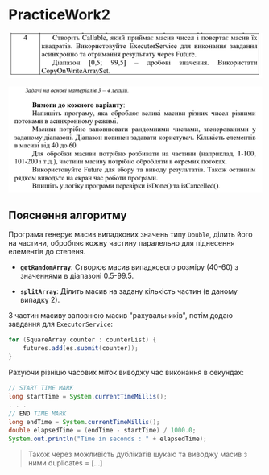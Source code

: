 # PracticeWork2

![task.png](task.png)

![requirements.png](requirements.png)

## Пояснення алгоритму

Програма генерує масив випадкових значень типу `Double`, ділить його на частини, обробляє кожну частину паралельно для піднесення елементів до степеня.


- **`getRandomArray`**: Створює масив випадкового розміру (40-60) з значеннями в діапазоні 0.5-99.5.

- **`splitArray`**: Ділить масив на задану кількість частин (в даному випадку 2).

З частин масиву заповнюю масив "рахувальників", потім додаю завдання для `ExecutorService`:

```java
for (SquareArray counter : counterList) {
    futures.add(es.submit(counter));
}
```
Рахуючи різніцю часових міток виводжу час виконання в секундах:
```java
// START TIME MARK
long startTime = System.currentTimeMillis();
. . .
// END TIME MARK
long endTime = System.currentTimeMillis();
double elapsedTime = (endTime - startTime) / 1000.0;
System.out.println("Time in seconds : " + elapsedTime);
```

>Також через можливість дублікатів шукаю та виводжу масив з ними
> duplicates = [...]


